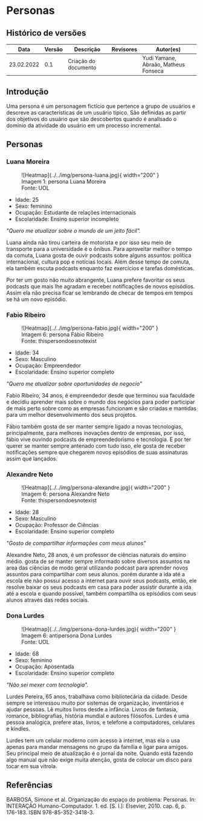 # Personas

## Histórico de versões
| Data       | Versão | Descrição            | Revisores | Autor(es)                            |
| ---------- | ------ | -------------------- | --------- | ------------------------------------ |
| 23.02.2022 | 0.1    | Criação do documento |           | Yudi Yamane, Abraão, Matheus Fonseca |

## Introdução

Uma persona é um personagem fictício que pertence a grupo de usuários e descreve as
características de um usuário típico. São definidas as partir dos objetivos do 
usuário que são descobertos quando é analisado o domínio da atividade do usuário
em um processo incremental.

## Personas

### Luana Moreira

<figure markdown>
  ![Heatmap](../../img/persona-luana.jpg){ width="200" }
  <figcaption> Imagem 1: persona Luana Moreira </figcaption>
  Fonte: UOL
</figure>

- Idade: 25
- Sexo: feminino
- Ocupação: Estudante de relações internacionais
- Escolaridade: Ensino superior incompleto

_"Quero me atualizar sobre o mundo de um jeito fácil"._

Luana ainda não tirou carteira de motorista e por isso seu meio de transporte para a universidade é o 
ônibus. Para aproveitar melhor o tempo da comuta, Luana gosta de ouvir podcasts sobre alguns
assuntos: política internacional, cultura pop e notícias locais. Além desse tempo de comuta, ela 
também escuta podcasts enquanto faz exercícios e tarefas domésticas.

Por ter um gosto não muito abrangente, Luana prefere favoritar os seus podcasts que mais lhe agradam
e receber notificações de novos episódios. Assim ela não precisa ficar se lembrando
de checar de tempos em tempos se há um novo episódio.


### Fabio Ribeiro

<figure markdown>
  ![Heatmap](../../img/persona-fabio.jpg){ width="200" }
  <figcaption> Imagem 6: persona Fábio Ribeiro </figcaption>
  Fonte: thispersondoesnotexist
</figure>

- Idade: 34
- Sexo: Masculino
- Ocupação: Empreendedor
- Escolaridade: Ensino superior completo

_"Quero me atualizar sobre oportunidades de negocio"_

Fabio Ribeiro, 34 anos, é empreendedor desde que terminou sua faculdade e decidiu aprender mais sobre o mundo dos negócios para poder participar de mais perto sobre como as empresas funcionam e são criadas e mantidas para um melhor desenvolvimento dos seus projetos.

Fábio também gosta de ser manter sempre ligado a novas tecnologias, principalmente, para melhores inovações dentro de empresas, por isso, fábio vive ouvindo podcasts de empreendedorismo e tecnologia. E por ter querer se manter sempre antenado com tudo isso, ele gosta de receber notificações sempre que chegarem novos episódios de suas assinaturas assim que lançados.


### Alexandre Neto

<figure markdown>
  ![Heatmap](../../img/persona-alexandre.jpg){ width="200" }
  <figcaption> Imagem 6: persona Alexandre Neto </figcaption>
  Fonte: thispersondoesnotexist
</figure>

- Idade: 28
- Sexo: Masculino
- Ocupação: Professor de Ciências
- Escolaridade: Ensino superior completo

_"Gosto de compartilhar informações com meus alunos"_

Alexandre Neto, 28 anos, é um professor de ciências naturais do ensino médio. gosta de se manter sempre informado sobre diversos assuntos na area das ciências de modo geral utilizando podcast para aprender novos assuntos para compartilhar com seus alunos. porém durante a ida até a escola ele não possui acesso a internet para ouvir seus podcasts, então, ele resolve baixar os seus podcasts em casa para poder assistir durante a ida até a escola e quando possível, também compartilha os episódios com seus alunos através das redes sociais.



### Dona Lurdes

<figure markdown>
  ![Heatmap](../../img/persona-dona-lurdes.jpg){ width="200" }
  <figcaption> Imagem 6: antipersona Dona Lurdes </figcaption>
  Fonte: UOL
</figure>

- Idade: 68
- Sexo: feminino
- Ocupação: Aposentada
- Escolaridade: Ensino superior completo

_"Não sei mexer com tecnologia"._

Lurdes Pereira, 65 anos, trabalhava como bibliotecária da cidade. Desde sempre se interessou
muito por sistemas de organização, inventários e ajudar pessoas. Lê muitos livros desde a infância.
Livros de fantasia, romance, bibliografias, história mundial e autores filósofos. Lurdes é uma pessoa
analógica, prefere atas, livros, e telefone a computadores, celulares e kindles.

Lurdes tem um celular moderno com acesso à internet, mas ela o usa apenas para mandar mensagens no grupo da família e ligar para amigos. Seu principal meio de atualização é o jornal da noite. Quando está fazendo algo manual que não exige muita atenção, gosta de 
colocar um disco para tocar em sua vitrola.



## Referências

<!-- Feito aqui ó: https://referenciabibliografica.net/a/pt-br/ref/abnt -->

BARBOSA, Simone et al. Organização do espaço do problema: Personas. In: INTERAÇÃO Humano-Computador. 1. ed. [S. l.]: Elsevier, 2010. cap. 6, p. 176-183. ISBN 978-85-352-3418-3.